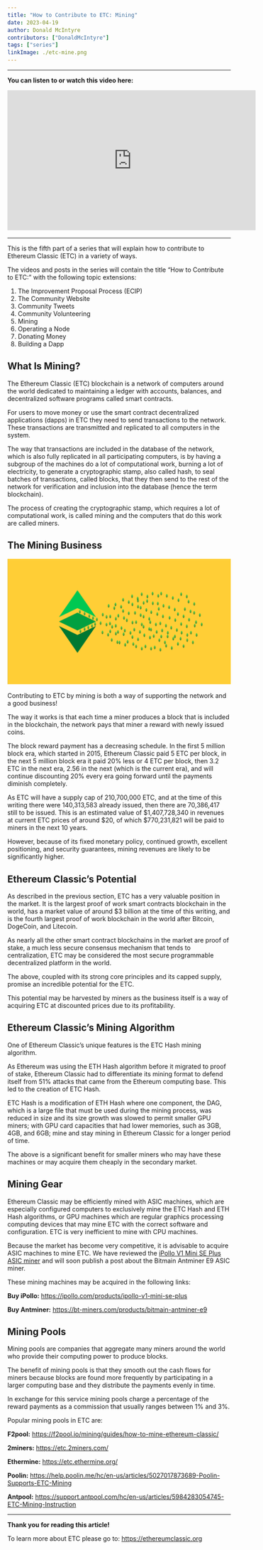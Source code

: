 ```yaml
---
title: "How to Contribute to ETC: Mining"
date: 2023-04-19
author: Donald McIntyre
contributors: ["DonaldMcIntyre"]
tags: ["series"]
linkImage: ./etc-mine.png
---
```


---
**You can listen to or watch this video here:**

<iframe width="560" height="315" src="https://www.youtube.com/embed/TbsxAUtlcjk" title="YouTube video player" frameborder="0" allow="accelerometer; autoplay; clipboard-write; encrypted-media; gyroscope; picture-in-picture; web-share" allowfullscreen></iframe>

---

This is the fifth part of a series that will explain how to contribute to Ethereum Classic (ETC) in a variety of ways. 

The videos and posts in the series will contain the title “How to Contribute to ETC:” with the following topic extensions: 

1. The Improvement Proposal Process (ECIP)
2. The Community Website
3. Community Tweets
4. Community Volunteering
5. Mining
6. Operating a Node
7. Donating Money
8. Building a Dapp

## What Is Mining?

The Ethereum Classic (ETC) blockchain is a network of computers around the world dedicated to maintaining a ledger with accounts, balances, and decentralized software programs called smart contracts.

For users to move money or use the smart contract decentralized applications (dapps) in ETC they need to send transactions to the network. These transactions are transmitted and replicated to all computers in the system.

The way that transactions are included in the database of the network, which is also fully replicated in all participating computers, is by having a subgroup of the machines do a lot of computational work, burning a lot of electricity, to generate a cryptographic stamp, also called hash, to seal batches of transactions, called blocks, that they then send to the rest of the network for verification and inclusion into the database (hence the term blockchain).

The process of creating the cryptographic stamp, which requires a lot of computational work, is called mining and the computers that do this work are called miners.

## The Mining Business

![Mining ETC.](./etc-mine.png)

Contributing to ETC by mining is both a way of supporting the network and a good business!

The way it works is that each time a miner produces a block that is included in the blockchain, the network pays that miner a reward with newly issued coins.

The block reward payment has a decreasing schedule. In the first 5 million block era, which started in 2015, Ethereum Classic paid 5 ETC per block, in the next 5 million block era it paid 20% less or 4 ETC per block, then 3.2 ETC in the next era, 2.56 in the next (which is the current era), and will continue discounting 20% every era going forward until the payments diminish completely.

As ETC will have a supply cap of 210,700,000 ETC, and at the time of this writing there were 140,313,583 already issued, then there are 70,386,417 still to be issued. This is an estimated value of $1,407,728,340 in revenues at current ETC prices of around $20, of which $770,231,821 will be paid to miners in the next 10 years. 

However, because of its fixed monetary policy, continued growth, excellent positioning, and security guarantees, mining revenues are likely to be significantly higher.

## Ethereum Classic’s Potential

As described in the previous section, ETC has a very valuable position in the market. It is the largest proof of work smart contracts blockchain in the world, has a market value of around $3 billion at the time of this writing, and is the fourth largest proof of work blockchain in the world after Bitcoin, DogeCoin, and Litecoin.

As nearly all the other smart contract blockchains in the market are proof of stake, a much less secure consensus mechanism that tends to centralization, ETC may be considered the most secure programmable decentralized platform in the world.

The above, coupled with its strong core principles and its capped supply, promise an incredible potential for the ETC. 

This potential may be harvested by miners as the business itself is a way of acquiring ETC at discounted prices due to its profitability.

## Ethereum Classic’s Mining Algorithm

One of Ethereum Classic’s unique features is the ETC Hash mining algorithm.

As Ethereum was using the ETH Hash algorithm before it migrated to proof of stake, Ethereum Classic had to differentiate its mining format to defend itself from 51% attacks that came from the Ethereum computing base. This led to the creation of ETC Hash.

ETC Hash is a modification of ETH Hash where one component, the DAG, which is a large file that must be used during the mining process, was reduced in size and its size growth was slowed to permit smaller GPU miners; with GPU card capacities that had lower memories, such as 3GB, 4GB, and 6GB; mine and stay mining in Ethereum Classic for a longer period of time.

The above is a significant benefit for smaller miners who may have these machines or may acquire them cheaply in the secondary market.

## Mining Gear

Ethereum Classic may be efficiently mined with ASIC machines, which are especially configured computers to exclusively mine the ETC Hash and ETH Hash algorithms, or GPU machines which are regular graphics processing computing devices that may mine ETC with the correct software and configuration. ETC is very inefficient to mine with CPU machines.

Because the market has become very competitive, it is advisable to acquire ASIC machines to mine ETC. We have reviewed the [iPollo V1 Mini SE Plus ASIC miner](https://ethereumclassic.org/blog/2023-03-14-mining-ethereum-classic-with-an-ipollo-asic-through-2miners-pool) and will soon publish a post about the Bitmain Antminer E9 ASIC miner.

These mining machines may be acquired in the following links:

**Buy iPollo:** https://ipollo.com/products/ipollo-v1-mini-se-plus

**Buy Antminer:** https://bt-miners.com/products/bitmain-antminer-e9

## Mining Pools

Mining pools are companies that aggregate many miners around the world who provide their computing power to produce blocks. 

The benefit of mining pools is that they smooth out the cash flows for miners because blocks are found more frequently by participating in a larger computing base and they distribute the payments evenly in time. 

In exchange for this service mining pools charge a percentage of the reward payments as a commission that usually ranges between 1% and 3%.

Popular mining pools in ETC are:

**F2pool:** https://f2pool.io/mining/guides/how-to-mine-ethereum-classic/

**2miners:** https://etc.2miners.com/

**Ethermine:** https://etc.ethermine.org/

**Poolin:** https://help.poolin.me/hc/en-us/articles/5027017873689-Poolin-Supports-ETC-Mining

**Antpool:** https://support.antpool.com/hc/en-us/articles/5984283054745-ETC-Mining-Instruction

---

**Thank you for reading this article!**

To learn more about ETC please go to: https://ethereumclassic.org
